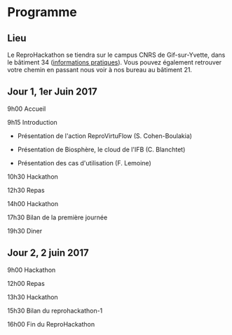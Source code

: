 # Programme

## Lieu

Le ReproHackathon se tiendra sur le campus CNRS de Gif-sur-Yvette, dans le bâtiment 34
([informations pratiques](http://www.france-bioinformatique.fr/fr/plan-daccès)).
Vous pouvez également retrouver votre chemin en passant nous voir à nos bureau au bâtiment 21.

## Jour 1, 1er Juin 2017

9h00 Accueil

9h15 Introduction

* Présentation de l'action ReproVirtuFlow (S. Cohen-Boulakia)

* Présentation de Biosphère, le cloud de l'IFB (C. Blanchtet)

* Présentation des cas d'utilisation (F. Lemoine)

10h30 Hackathon

12h30 Repas

14h00 Hackathon

17h30 Bilan de la première journée

19h30 Diner

## Jour 2, 2 juin 2017

9h00 Hackathon

12h00 Repas

13h30 Hackathon

15h30 Bilan du reprohackathon-1

16h00 Fin du ReproHackathon
